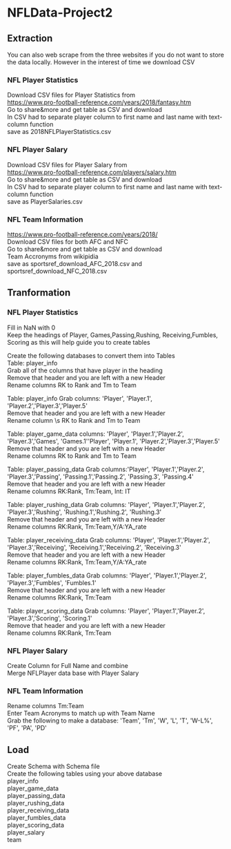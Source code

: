 # NFLData-Project2

## Extraction

You can also web scrape from the three websites if you do not want to store the data locally.  However in the interest of time we download
CSV

### NFL Player Statistics
Download CSV files for Player Statistics from \
https://www.pro-football-reference.com/years/2018/fantasy.htm \
Go to share&more and get table as CSV and download \
In CSV had to separate player column to first name and last name with text-column function \
save as 2018NFLPlayerStatistics.csv

### NFL Player Salary
Download CSV files for Player Salary from \
https://www.pro-football-reference.com/players/salary.htm \
Go to share&more and get table as CSV and download \
In CSV had to separate player column to first name and last name with text-column function \
save as PlayerSalaries.csv

### NFL Team Information
https://www.pro-football-reference.com/years/2018/ \
Download CSV files for both AFC and NFC \
Go to share&more and get table as CSV and download \
Team Accronyms from wikipidia \
save as sportsref_download_AFC_2018.csv and sportsref_download_NFC_2018.csv

## Tranformation

### NFL Player Statistics
Fill in NaN with 0 \
Keep the headings of Player, Games,Passing,Rushing, Receiving,Fumbles, \
Scoring as this will help guide you to create tables

Create the following databases to convert them into Tables \
Table: player_info \
Grab all of the columns that have player in the heading \
Remove that header and you are left with a new Header \
Rename columns RK to Rank and Tm to Team

Table: player_info
Grab columns: 'Player', 'Player.1', 'Player.2','Player.3','Player.5' \
Remove that header and you are left with a new Header \
Rename column \s RK to Rank and Tm to Team

Table: player_game_data
columns: 'Player', 'Player.1','Player.2', 'Player.3','Games', 'Games.1''Player', 'Player.1', 'Player.2','Player.3','Player.5' \
Remove that header and you are left with a new Header \
Rename columns RK to Rank and Tm to Team

Table: player_passing_data
Grab columns:'Player', 'Player.1','Player.2', 'Player.3','Passing', 'Passing.1','Passing.2', 'Passing.3', 'Passing.4'\
Remove that header and you are left with a new Header\
Rename columns RK:Rank, Tm:Team, Int: IT

Table: player_rushing_data
Grab columns: 'Player', 'Player.1','Player.2', 'Player.3','Rushing', 'Rushing.1','Rushing.2', 'Rushing.3'\
Remove that header and you are left with a new Header\
Rename columns RK:Rank, Tm:Team,Y/A:YA_rate

Table: player_receiving_data
Grab columns: 'Player', 'Player.1','Player.2', 'Player.3','Receiving', 'Receiving.1','Receiving.2', 'Receiving.3' \
Remove that header and you are left with a new Header\
Rename columns RK:Rank, Tm:Team,Y/A:YA_rate

Table: player_fumbles_data
Grab columns: 'Player', 'Player.1','Player.2', 'Player.3','Fumbles', 'Fumbles.1'\
Remove that header and you are left with a new Header\
Rename columns RK:Rank, Tm:Team

Table: player_scoring_data
Grab columns: 'Player', 'Player.1','Player.2', 'Player.3','Scoring', 'Scoring.1'\
Remove that header and you are left with a new Header\
Rename columns RK:Rank, Tm:Team


### NFL Player Salary
Create Column for Full Name and combine\
Merge NFLPlayer data base with Player Salary

### NFL Team Information
Rename columns Tm:Team\
Enter Team Acronyms to match up with Team Name\
Grab the following to make a database: 'Team', 'Tm', 'W', 'L', 'T', 'W-L%', 'PF', 'PA', 'PD'

## Load

Create Schema with Schema file\
Create the following tables using your above database\
player_info\
player_game_data\
player_passing_data\
player_rushing_data\
player_receiving_data\
player_fumbles_data\
player_scoring_data\
player_salary\
team
